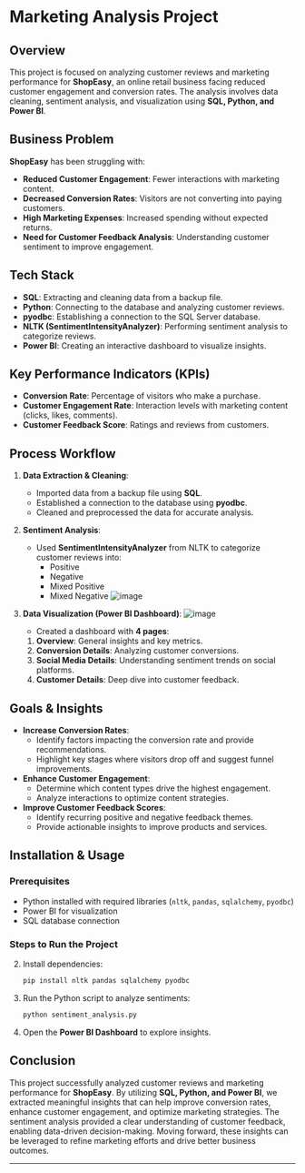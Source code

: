 # Marketing Analysis Project

## Overview
This project is focused on analyzing customer reviews and marketing performance for **ShopEasy**, an online retail business facing reduced customer engagement and conversion rates. The analysis involves data cleaning, sentiment analysis, and visualization using **SQL, Python, and Power BI**.

## Business Problem
**ShopEasy** has been struggling with:
- **Reduced Customer Engagement**: Fewer interactions with marketing content.
- **Decreased Conversion Rates**: Visitors are not converting into paying customers.
- **High Marketing Expenses**: Increased spending without expected returns.
- **Need for Customer Feedback Analysis**: Understanding customer sentiment to improve engagement.

## Tech Stack
- **SQL**: Extracting and cleaning data from a backup file.
- **Python**: Connecting to the database and analyzing customer reviews.
- **pyodbc**: Establishing a connection to the SQL Server database.
- **NLTK (SentimentIntensityAnalyzer)**: Performing sentiment analysis to categorize reviews.
- **Power BI**: Creating an interactive dashboard to visualize insights.

## Key Performance Indicators (KPIs)
- **Conversion Rate**: Percentage of visitors who make a purchase.
- **Customer Engagement Rate**: Interaction levels with marketing content (clicks, likes, comments).
- **Customer Feedback Score**: Ratings and reviews from customers.

## Process Workflow
1. **Data Extraction & Cleaning**:
   - Imported data from a backup file using **SQL**.
   - Established a connection to the database using **pyodbc**.
   - Cleaned and preprocessed the data for accurate analysis.
   
2. **Sentiment Analysis**:
   - Used **SentimentIntensityAnalyzer** from NLTK to categorize customer reviews into:
     - Positive
     - Negative
     - Mixed Positive
     - Mixed Negative
   ![image](https://github.com/user-attachments/assets/15b22045-75fd-4889-9932-6beabd6f3c26)

3. **Data Visualization (Power BI Dashboard)**:
![image](https://github.com/user-attachments/assets/39c0fefc-7990-4f7f-aa36-7dc31dbb92de)
    - Created a dashboard with **4 pages**:
     1. **Overview**: General insights and key metrics.
     2. **Conversion Details**: Analyzing customer conversions.
     3. **Social Media Details**: Understanding sentiment trends on social platforms.
     4. **Customer Details**: Deep dive into customer feedback.

## Goals & Insights
- **Increase Conversion Rates**:
  - Identify factors impacting the conversion rate and provide recommendations.
  - Highlight key stages where visitors drop off and suggest funnel improvements.
- **Enhance Customer Engagement**:
  - Determine which content types drive the highest engagement.
  - Analyze interactions to optimize content strategies.
- **Improve Customer Feedback Scores**:
  - Identify recurring positive and negative feedback themes.
  - Provide actionable insights to improve products and services.

## Installation & Usage
### Prerequisites
- Python installed with required libraries (`nltk`, `pandas`, `sqlalchemy`, `pyodbc`)
- Power BI for visualization
- SQL database connection

### Steps to Run the Project
2. Install dependencies:
   ```sh
   pip install nltk pandas sqlalchemy pyodbc
   ```
3. Run the Python script to analyze sentiments:
   ```sh
   python sentiment_analysis.py
   ```
4. Open the **Power BI Dashboard** to explore insights.

## Conclusion
This project successfully analyzed customer reviews and marketing performance for **ShopEasy**. By utilizing **SQL, Python, and Power BI**, we extracted meaningful insights that can help improve conversion rates, enhance customer engagement, and optimize marketing strategies. The sentiment analysis provided a clear understanding of customer feedback, enabling data-driven decision-making. Moving forward, these insights can be leveraged to refine marketing efforts and drive better business outcomes.

---



